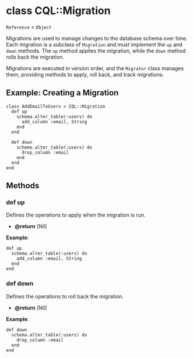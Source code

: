 # class CQL::Migration

`Reference` < `Object`

Migrations are used to manage changes to the database schema over time. Each migration is a subclass of `Migration` and must implement the `up` and `down` methods. The `up` method applies the migration, while the `down` method rolls back the migration.

Migrations are executed in version order, and the `Migrator` class manages them, providing methods to apply, roll back, and track migrations.

## Example: Creating a Migration

```crystal
class AddEmailToUsers < CQL::Migration
  def up
    schema.alter_table(:users) do
      add_column :email, String
    end
  end

  def down
    schema.alter_table(:users) do
      drop_column :email
    end
  end
end
```

## Methods

### def up

Defines the operations to apply when the migration is run.

- **@return** \[Nil]

**Example**:

```crystal
def up
  schema.alter_table(:users) do
    add_column :email, String
  end
end
```

### def down

Defines the operations to roll back the migration.

- **@return** \[Nil]

**Example**:

```crystal
def down
  schema.alter_table(:users) do
    drop_column :email
  end
end
```
